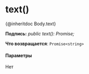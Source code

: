# <a name="text"></a>text()




{@inheritdoc Body.text}

**Подпись:** _public text(): Promise<string>;_

**Что возвращается**: `Promise<string>`





#### <a name="parameters"></a>Параметры
Нет


